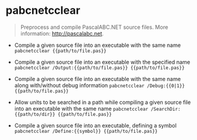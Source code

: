 # pabcnetcclear
> Preprocess and compile PascalABC.NET source files.
> More information: <http://pascalabc.net>.

- Compile a given source file into an executable with the same name
`pabcnetcclear {{path/to/file.pas}}`

- Compile a given source file into an executable with the specified name
`pabcnetcclear /Output:{{path/to/file.pas}} {{path/to/file.pas}}`

- Compile a given source file into an executable with the same name along with/without debug information
`pabcnetcclear /Debug:{{0|1}} {{path/to/file.pas}}`

- Allow units to be searched in a path while compiling a given source file into an executable with the same name
`pabcnetcclear /SearchDir:{{path/to/dir}} {{path/to/file.pas}}`

- Compile a given source file into an executable, defining a symbol
`pabcnetcclear /Define:{{symbol}} {{path/to/file.pas}}`
